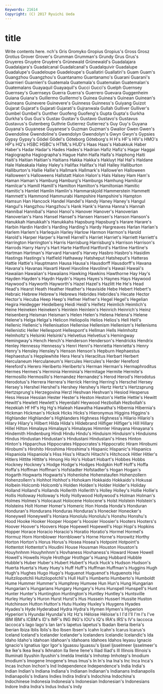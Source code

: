 ```yaml
---
Keywords: 21614 
Copyright: (C) 2017 Ryuichi Ueda
---
```


# title

Write contents here.
nch's Gris Gromyko Gropius Gropius's Gross Grosz Grotius Grover
Grover's Grumman Grumman's Grundy Grus Grus's Gruyeres Gruyère Gruyère's Grünewald
Grünewald's Guadalajara Guadalajara's Guadalcanal Guadalcanal's Guadalquivir Guadalupe Guadalupe's Guadeloupe Guadeloupe's
Guallatiri Guallatiri's Guam Guam's Guangzhou Guangzhou's Guantanamo Guantanamo's Guarani Guarani's
Guarnieri Guarnieri's Guatemala Guatemala's Guatemalan Guatemalan's Guatemalans Guayaquil Guayaquil's Gucci
Gucci's Guelph Guernsey Guernsey's Guernseys Guerra Guerra's Guerrero Guevara Guggenheim
Guiana Guiana's Guillermo Guillermo's Guinea Guinea's Guinean Guinean's Guineans Guinevere
Guinevere's Guinness Guinness's Guiyang Guizot Gujarat Gujarat's Gujarati Gujarati's Gujranwala
Gullah Gulliver Gulliver's Gumbel Gumbel's Gunther Guofeng Guofeng's Gupta Gupta's
Gurkha Gurkha's Gus Gus's Gustav Gustav's Gustavo Gustavo's Gustavus Gustavus's
Gutenberg Guthrie Gutierrez Gutierrez's Guy Guy's Guyana Guyana's Guyanese Guyanese's
Guzman Guzman's Gwalior Gwen Gwen's Gwendoline Gwendoline's Gwendolyn Gwendolyn's Gwyn
Gwyn's Gypsies Gypsy Gypsy's Gödel Gödel's Göteborg Göteborg's H H's
HF's HIV's HMO's HP's HQ's HSBC HSBC's HTML's HUD's Haas
Haas's Habakkuk Haber Haber's Hadar Hadar's Hades Hades's Hadrian Hafiz
Hafiz's Hagar Haggai Hagiographa Hagiographa's Hague Hahn Haifa Haifa's Haiphong
Haiti Haiti's Haitian Haitian's Haitians Hakka Hakka's Hakluyt Hal Hal's
Haldane Hale Haleakala Haley Haley's Halifax Halifax's Hall Halley Halliburton
Halliburton's Hallie Hallie's Hallmark Hallmark's Hallowe'en Halloween Halloween's Halloweens Hallstatt
Halon Halon's Hals Halsey Ham Ham's Haman Haman's Hamburg Hamburg's
Hamburgs Hamhung Hamilcar Hamilcar's Hamill Hamill's Hamilton Hamilton's Hamiltonian Hamitic
Hamitic's Hamlet Hamlin Hamlin's Hammarskjold Hammerstein Hammett Hammett's Hammond Hammurabi
Hampshire Hampshire's Hampton Hamsun Han Hancock Handel Handel's Handy Haney
Haney's Hangul Hangul's Hangzhou Hangzhou's Hank Hank's Hanna Hanna's Hannah
Hannibal Hannibal's Hanoi Hanoi's Hanover Hanover's Hanoverian Hanoverian's Hans Hansel
Hansel's Hansen Hansen's Hanson Hanson's Hanukkah Hanukkah's Hanukkahs Hapsburg Hapsburg's
Harare Harare's Harbin Hardin Hardin's Harding Harding's Hardy Hargreaves Harlan
Harlan's Harlem Harlem's Harlequin Harley Harlow Harmon Harmon's Harold Harold's
Harper Harper's Harrell Harrell's Harriet Harriet's Harriett Harriett's Harrington Harrington's
Harris Harrisburg Harrisburg's Harrison Harrison's Harrods Harry Harry's Hart Harte
Hartford Hartford's Hartline Hartline's Hartman Hartman's Harvard Harvard's Harvey Hasbro
Hasbro's Hasidim Hastings Hastings's Hatfield Hathaway Hatsheput Hatsheput's Hatteras Hattie
Hattie's Hauptmann Hausa Hausa's Hausdorff Hausdorff's Havana Havana's Havanas Havarti
Havel Havoline Havoline's Hawaii Hawaii's Hawaiian Hawaiian's Hawaiians Hawking Hawkins
Hawthorne Hay Hay's Hayden Hayden's Haydn Haydn's Hayes Hayes's Haynes
Hays Haywood Haywood's Hayworth Hayworth's Hazel Hazel's Hazlitt He He's
Head Head's Hearst Heath Heather Heather's Heaviside Hebe Hebert Hebert's
Hebraic Hebrew Hebrew's Hebrews Hebrides Hebrides's Hecate Hector Hector's Hecuba
Heep Heep's Hefner Hefner's Hegel Hegel's Hegelian Hegira Heidegger Heidelberg
Heidi Heidi's Heifetz Heimlich Heimlich's Heine Heineken Heineken's Heinlein Heinlein's
Heinrich Heinrich's Heinz Heisenberg Heisman Heisman's Helen Helen's Helena Helena's
Helene Helene's Helga Helga's Helicon Heliopolis Helios Helios's Hell Hell's
Hellenic Hellenic's Hellenisation Hellenise Hellenism Hellenism's Hellenisms Hellenistic Heller Hellespont
Hellespont's Hellman Hells Helmholtz Helmholtz's Helsinki Helsinki's Helvetius Helvetius's Hemingway
Hemingway's Hench Hench's Henderson Henderson's Hendricks Hendrix Henley Hennessy Hennessy's
Henri Henri's Henrietta Henrietta's Henry Henry's Hensley Hensley's Henson Henson's
Hepburn Hephaestus Hephaestus's Hepplewhite Hera Hera's Heraclitus Herbart Herbert Herculaneum
Herculaneum's Hercules Hercules's Herder Hereford Hereford's Herero Heriberto Heriberto's Herman
Herman's Hermaphroditus Hermes Hermes's Herminia Herminia's Hermitage Hermite Hermite's Hermosillo
Hermosillo's Hernandez Hernandez's Herod Herod's Herodotus Herodotus's Herrera Herrera's Herrick
Herring Herring's Herschel Hersey Hersey's Hershel Hershel's Hershey Hershey's Hertz
Hertz's Hertzsprung Hertzsprung's Herzegovina Herzl Heshvan Heshvan's Hesiod Hesperus Hess
Hesse Hessian Hester Hester's Heston Heston's Hettie Hettie's Hewitt Hewitt's
Hewlett Hewlett's Heyerdahl Heywood Hezbollah Hezbollah's Hezekiah Hf Hf's Hg
Hg's Hialeah Hiawatha Hiawatha's Hibernia Hibernia's Hickman Hickman's Hickok Hicks
Hicks's Hieronymus Higgins Higgins's Highlander Highlander's Highlanders Highness Highness's Hilario
Hilario's Hilary Hilary's Hilbert Hilda Hilda's Hildebrand Hilfiger Hilfiger's Hill
Hillary Hillel Hilton Himalaya Himalaya's Himalayas Himmler Hinayana Hinayana's Hindemith
Hindenburg Hindi Hindu Hindu's Hinduism Hinduism's Hinduisms Hindus Hindustan Hindustan's
Hindustani Hindustani's Hines Hinton Hinton's Hipparchus Hippocrates Hippocrates's Hippocratic Hiram
Hirobumi Hirobumi's Hirohito Hiroshima Hiroshima's Hispanic Hispanic's Hispanics Hispaniola Hispaniola's
Hiss Hiss's Hitachi Hitachi's Hitchcock Hitler Hitler's Hitlers Hittite Hittite's
Hmong Ho Ho's Hobart Hobart's Hobbes Hobbs Hockney Hockney's Hodge
Hodge's Hodges Hodgkin Hoff Hoff's Hoffa Hoffa's Hoffman Hoffman's Hofstadter
Hofstadter's Hogan Hogan's Hogarth Hogwarts Hogwarts's Hohenlohe Hohenstaufen Hohenzollern Hohenzollern's
Hohhot Hohhot's Hohokam Hokkaido Hokkaido's Hokusai Holbein Holcomb Holcomb's Holden
Holden's Holder Holder's Holiday Holland Holland's Hollands Hollerith Hollerith's Holley
Holley's Hollie Hollie's Hollis Holloway Holloway's Holly Hollywood Hollywood's Holman
Holman's Holmes Holmes's Holocaust Holocene Holocene's Holst Holstein Holstein's Holsteins
Holt Homer Homer's Homeric Hon Honda Honda's Honduran Honduran's Hondurans
Honduras Honduras's Honecker Honecker's Honeywell Honeywell's Honiara Honolulu Honolulu's Honshu
Honshu's Hood Hooke Hooker Hooper Hooper's Hoosier Hoosier's Hooters Hooters's
Hoover Hoover's Hoovers Hope Hopewell Hopewell's Hopi Hopi's Hopkins Hopper
Horace Horacio Horacio's Horatio Horatio's Hormel Hormel's Hormuz Horn Hornblower
Hornblower's Horne Horne's Horowitz Horthy Horton Horton's Horus Horus's Hosea
Hosea's Hotpoint Hotpoint's Hottentot Hottentot's Houdini House Housman Houston Houston's
Houyhnhnm Houyhnhnm's Hovhaness Hovhaness's Howard Howe Howell Howell's Howells Hoyle
Hrothgar Hrothgar's Huang Hubbard Hubble Hubble's Huber Huber's Hubert Hubert's
Huck Huck's Hudson Hudson's Huerta Huerta's Huey Huey's Huff Huff's
Huffman Huffman's Huggins Hugh Hugh's Hughes Hugo Hugo's Huguenot Huguenot's
Huguenots Hui Huitzilopotchli Huitzilopotchli's Hull Hull's Humberto Humberto's Humboldt Hume
Hummer Hummer's Humphrey Humvee Hun Hun's Hung Hungarian Hungarian's Hungarians
Hungary Hungary's Huns Hunspell Hunspell's Hunt Hunter Hunter's Huntington Huntington's
Huntley Huntley's Huntsville Hurley Hurley's Huron Hurst Hurst's Hus Hussein
Husserl Hussite Huston Hutchinson Hutton Hutton's Hutu Huxley Huxley's Huygens
Hyades Hyades's Hyde Hyderabad Hydra Hydra's Hymen Hymen's Hyperion Hyperion's
Hyundai Hyundai's Hz Hz's Héloise Héloise's I I'd I'll I'm
I's I've IBM IBM's ICBM's ID's IMF's ING ING's IOU's
IQ's IRA's IRS's IV's Iaccoca Iaccoca's Iago Iago's Ian Ian's
Iapetus Iapetus's Ibadan Iberia Iberia's Iberian Ibiza Iblis Iblis's Ibo
Ibsen Ibsen's Icahn Icahn's Icarus Icarus's Iceland Iceland's Icelander Icelander's
Icelanders Icelandic Icelandic's Ida Idaho Idaho's Idahoan Idahoan's Idahoans Idahoes
Idahos Ieyasu Ignacio Ignacio's Ignatius Igor Igor's Iguassu Iguassu's Ijssel
Ijsselmeer Ijsselmeer's Ike Ike's Ikea Ikea's Ikhnaton Ila Ilene Ilene's
Iliad Iliad's Ill Illinois Illinois's Illuminati Ilyushin Ilyushin's Imelda Imelda's
Imhotep Imhotep's Imodium Imodium's Imogene Imogene's Imus Imus's In In's
Ina Ina's Inc Inca Inca's Incas Inchon Inchon's Ind Independence
Independence's India India's Indian Indian's Indiana Indiana's Indianan Indianan's Indianans
Indianapolis Indianapolis's Indians Indies Indira Indira's Indochina Indochina's Indochinese Indonesia
Indonesia's Indonesian Indonesian's Indonesians Indore Indra Indra's Indus Indus's Indy
